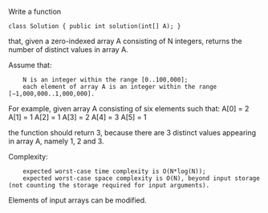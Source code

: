 

Write a function

    class Solution { public int solution(int[] A); }

that, given a zero-indexed array A consisting of N integers, returns the number of distinct values in array A.

Assume that:

        N is an integer within the range [0..100,000];
        each element of array A is an integer within the range [−1,000,000..1,000,000].

For example, given array A consisting of six elements such that:
 A[0] = 2    A[1] = 1    A[2] = 1
 A[3] = 2    A[4] = 3    A[5] = 1

the function should return 3, because there are 3 distinct values appearing in array A, namely 1, 2 and 3.

Complexity:

        expected worst-case time complexity is O(N*log(N));
        expected worst-case space complexity is O(N), beyond input storage (not counting the storage required for input arguments).

Elements of input arrays can be modified.
